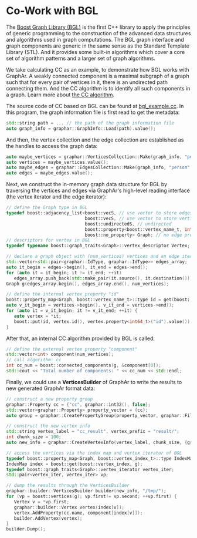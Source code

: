 # Co-Work with BGL

The [Boost Graph Library
(BGL)](https://cs.brown.edu/~jwicks/boost/libs/graph/doc/) is the first
C++ library to apply the principles of generic programming to the
construction of the advanced data structures and algorithms used in
graph computations. The BGL graph interface and graph components are
generic in the same sense as the Standard Template Library (STL). And it
provides some built-in algorithms which cover a core set of algorithm
patterns and a larger set of graph algorithms.

We take calculating CC as an example, to demonstrate how BGL works with
GraphAr. A weakly connected component is a maximal subgraph of a graph
such that for every pair of vertices in it, there is an undirected path
connecting them. And the CC algorithm is to identify all such components
in a graph. Learn more about [the CC
algorithm](https://en.wikipedia.org/wiki/Connected_component).

The source code of CC based on BGL can be found at
[bgl_example.cc](https://github.com/apache/graphar/blob/main/cpp/examples/bgl_example.cc).
In this program, the graph information file is first read to get the
metadata:

```cpp
std::string path = ... // the path of the graph information file
auto graph_info = graphar::GraphInfo::Load(path).value();
```

And then, the vertex collection and the edge collection are established
as the handles to access the graph data:

```cpp
auto maybe_vertices = graphar::VerticesCollection::Make(graph_info, "person");
auto vertices = maybe_vertices.value();
auto maybe_edges = graphar::EdgesCollection::Make(graph_info, "person", "knows", "person", graphar::AdjListType::ordered_by_source);
auto edges = maybe_edges.value();
```

Next, we construct the in-memory graph data structure for BGL by
traversing the vertices and edges via GraphAr's high-level reading
interface (the vertex iterator and the edge iterator):

```cpp
// define the Graph type in BGL
typedef boost::adjacency_list<boost::vecS, // use vector to store edges
                              boost::vecS, // use vector to store vertices
                              boost::undirectedS, // undirected
                              boost::property<boost::vertex_name_t, int64_t>, // vertex property
                              boost::no_property> Graph; // no edge property
// descriptors for vertex in BGL
typedef typename boost::graph_traits<Graph>::vertex_descriptor Vertex;

// declare a graph object with (num_vertices) vertices and an edge iterator
std::vector<std::pair<graphar::IdType, graphar::IdType>> edges_array;
auto it_begin = edges->begin(), it_end = edges->end();
for (auto it = it_begin; it != it_end; ++it)
   edges_array.push_back(std::make_pair(it.source(), it.destination()));
Graph g(edges_array.begin(), edges_array.end(), num_vertices);

// define the internal vertex property "id"
boost::property_map<Graph, boost::vertex_name_t>::type id = get(boost::vertex_name_t(), g);
auto v_it_begin = vertices->begin(), v_it_end = vertices->end();
for (auto it = v_it_begin; it != v_it_end; ++it) {
   auto vertex = *it;
   boost::put(id, vertex.id(), vertex.property<int64_t>("id").value());
}
```

After that, an internal CC algorithm provided by BGL is called:

```cpp
// define the external vertex property "component"
std::vector<int> component(num_vertices);
// call algorithm: cc
int cc_num = boost::connected_components(g, &component[0]);
std::cout << "Total number of components: " << cc_num << std::endl;
```

Finally, we could use a **VerticesBuilder** of GraphAr to write the
results to new generated GraphAr format data:

```cpp
// construct a new property group
graphar::Property cc = {"cc", graphar::int32(), false};
std::vector<graphar::Property> property_vector = {cc};
auto group = graphar::CreatePropertyGroup(property_vector, graphar::FileType::PARQUET);

// construct the new vertex info
std::string vertex_label = "cc_result", vertex_prefix = "result/";
int chunk_size = 100;
auto new_info = graphar::CreateVertexInfo(vertex_label, chunk_size, {group}, vertex_prefix);

// access the vertices via the index map and vertex iterator of BGL
typedef boost::property_map<Graph, boost::vertex_index_t>::type IndexMap;
IndexMap index = boost::get(boost::vertex_index, g);
typedef boost::graph_traits<Graph>::vertex_iterator vertex_iter;
std::pair<vertex_iter, vertex_iter> vp;

// dump the results through the VerticesBuilder
graphar::builder::VerticesBuilder builder(new_info, "/tmp/");
for (vp = boost::vertices(g); vp.first!= vp.second; ++vp.first) {
   Vertex v = *vp.first;
   graphar::builder::Vertex vertex(index[v]);
   vertex.AddProperty(cc.name, component[index[v]]);
   builder.AddVertex(vertex);
}
builder.Dump();
```
